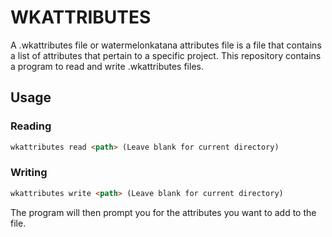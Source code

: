 # WKATTRIBUTES

A .wkattributes file or watermelonkatana attributes file is a file that contains a list of attributes that pertain to a specific project. 
This repository contains a program to read and write .wkattributes files.

## Usage

### Reading

```markdown
wkattributes read <path> (Leave blank for current directory)
```

### Writing

```markdown
wkattributes write <path> (Leave blank for current directory)
```

The program will then prompt you for the attributes you want to add to the file.